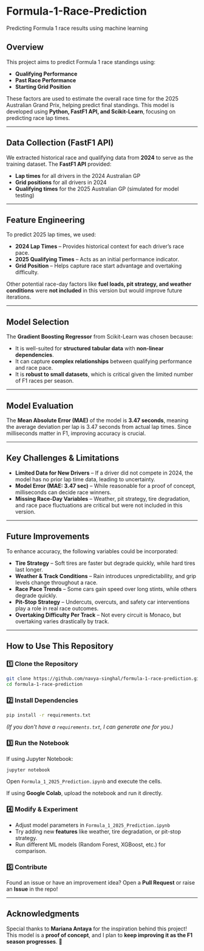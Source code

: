 # Formula-1-Race-Prediction
Predicting Formula 1 race results using machine learning

## Overview
This project aims to predict Formula 1 race standings using:
- **Qualifying Performance**
- **Past Race Performance**
- **Starting Grid Position**

These factors are used to estimate the overall race time for the 2025 Australian Grand Prix, helping predict final standings. This model is developed using **Python, FastF1 API, and Scikit-Learn**, focusing on predicting race lap times.

---

## Data Collection (FastF1 API)
We extracted historical race and qualifying data from **2024** to serve as the training dataset. The **FastF1 API** provided:
- **Lap times** for all drivers in the 2024 Australian GP
- **Grid positions** for all drivers in 2024
- **Qualifying times** for the 2025 Australian GP (simulated for model testing)

---

## Feature Engineering
To predict 2025 lap times, we used:
- **2024 Lap Times** – Provides historical context for each driver’s race pace.
- **2025 Qualifying Times** – Acts as an initial performance indicator.
- **Grid Position** – Helps capture race start advantage and overtaking difficulty.

Other potential race-day factors like **fuel loads, pit strategy, and weather conditions** were **not included** in this version but would improve future iterations.

---

## Model Selection
The **Gradient Boosting Regressor** from Scikit-Learn was chosen because:
- It is well-suited for **structured tabular data** with **non-linear dependencies**.
- It can capture **complex relationships** between qualifying performance and race pace.
- It is **robust to small datasets**, which is critical given the limited number of F1 races per season.

---

## Model Evaluation
The **Mean Absolute Error (MAE)** of the model is **3.47 seconds**, meaning the average deviation per lap is 3.47 seconds from actual lap times. Since milliseconds matter in F1, improving accuracy is crucial.

---

## Key Challenges & Limitations
- **Limited Data for New Drivers** – If a driver did not compete in 2024, the model has no prior lap time data, leading to uncertainty.
- **Model Error (MAE: 3.47 sec)** – While reasonable for a proof of concept, milliseconds can decide race winners.
- **Missing Race-Day Variables** – Weather, pit strategy, tire degradation, and race pace fluctuations are critical but were not included in this version.

---

## Future Improvements
To enhance accuracy, the following variables could be incorporated:
- **Tire Strategy** – Soft tires are faster but degrade quickly, while hard tires last longer.
- **Weather & Track Conditions** – Rain introduces unpredictability, and grip levels change throughout a race.
- **Race Pace Trends** – Some cars gain speed over long stints, while others degrade quickly.
- **Pit-Stop Strategy** – Undercuts, overcuts, and safety car interventions play a role in real race outcomes.
- **Overtaking Difficulty Per Track** – Not every circuit is Monaco, but overtaking varies drastically by track.

---

## How to Use This Repository
### 1️⃣ Clone the Repository
```bash
git clone https://github.com/navya-singhal/formula-1-race-prediction.git
cd formula-1-race-prediction
```

### 2️⃣ Install Dependencies
```bash
pip install -r requirements.txt
```
*(If you don't have a `requirements.txt`, I can generate one for you.)*

### 3️⃣ Run the Notebook
If using Jupyter Notebook:
```bash
jupyter notebook
```
Open `Formula_1_2025_Prediction.ipynb` and execute the cells.

If using **Google Colab**, upload the notebook and run it directly.

### 4️⃣ Modify & Experiment
- Adjust model parameters in `Formula_1_2025_Prediction.ipynb`
- Try adding new **features** like weather, tire degradation, or pit-stop strategy.
- Run different ML models (Random Forest, XGBoost, etc.) for comparison.

### 5️⃣ Contribute
Found an issue or have an improvement idea? Open a **Pull Request** or raise an **Issue** in the repo!

---

## Acknowledgments
Special thanks to **Mariana Antaya** for the inspiration behind this project! This model is a **proof of concept**, and I plan to **keep improving it as the F1 season progresses**. 🚀

